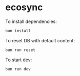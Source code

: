 # ecosync

To install dependencies:

```bash
bun install
```

To reset DB with default content:

```bash
bun run reset
```

To start dev:

```bash
bun run dev
```
